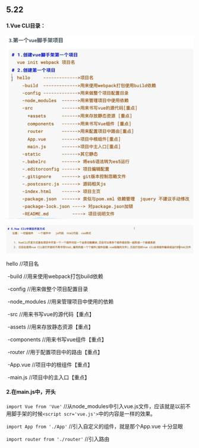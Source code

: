 ## 5.22

#### 1.Vue CLI目录：

<img src="../../img/image-20210522211919075.png" alt="image-20210522211919075" style="zoom:67%;" />

![image-20210522213941356](../../img/image-20210522213941356.png)

hello						//项目名

​	-build					//用来使用webpack打包build依赖

​	-config					//用来做整个项目配置目录

​	-node_modules	//用来管理项目中使用的依赖

​	-src							//用来书写vue的源代码【重点】

​		-assets					//用来存放静态资源【重点】

​		-components		//用来书写vue组件【重点】

​		-router					//用于配置项目中的路由【重点】

​		-App.vue				//项目中的根组件【重点】

​		-main.js					//项目中的主入口【重点】



#### 2.在main.js中，开头

`import Vue from 'Vue'`	//从node_modules中引入vue.js文件，应该就是以前不用脚手架的时候`<script scr='vue.js'>`中的内容是一样的效果。

`import App from './App'` //引入自定义的组件，就是那个App.vue 十分显眼

`import router from './router'` //引入路由